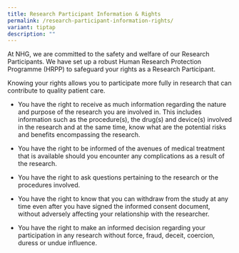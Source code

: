 ```yaml
---
title: Research Participant Information & Rights
permalink: /research-participant-information-rights/
variant: tiptap
description: ""
---
```

<p>At NHG, we are committed to the safety and welfare of our Research Participants.
We have set up a robust Human Research Protection Programme (HRPP) to safeguard
your rights as a Research Participant.</p>
<p>Knowing your rights allows you to participate more fully in research that
can contribute to quality patient care.</p>
<ul data-tight="true" class="tight">
<li>
<p>You have the right to receive as much information regarding the nature
and purpose of the research you are involved in. This includes information
such as the procedure(s), the drug(s) and device(s) involved in the research
and at the same time, know what are the potential risks and benefits encompassing
the research.</p>
</li>
</ul>
<ul data-tight="true" class="tight">
<li>
<p>You have the right to be informed of the avenues of medical treatment
that is available should you encounter any complications as a result of
the research.</p>
</li>
</ul>
<ul data-tight="true" class="tight">
<li>
<p>You have the right to ask questions pertaining to the research or the
procedures involved.</p>
</li>
</ul>
<ul data-tight="true" class="tight">
<li>
<p>You have the right to know that you can withdraw from the study at any
time even after you have signed the informed consent document, without
adversely affecting your relationship with the researcher.</p>
</li>
</ul>
<ul data-tight="true" class="tight">
<li>
<p>You have the right to make an informed decision regarding your participation
in any research without force, fraud, deceit, coercion, duress or undue
influence.</p>
</li>
</ul>
<p>&nbsp;</p>
<p></p>